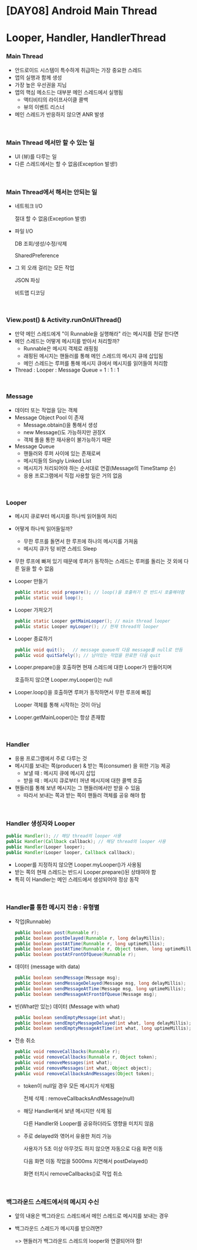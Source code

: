 # [DAY08] Android Main Thread

# Looper, Handler, HandlerThread

### Main Thread

- 안드로이드 시스템이 특수하게 취급하는 가장 중요한 스레드
- 앱의 실행과 함께 생성
- 가장 높은 우선권을 지님
- 앱의 핵심 메소드는 대부분 메인 스레드에서 실행됨
  - 액티비티의 라이프사이클 콜백
  - 뷰의 이벤트 리스너
- 메인 스레드가 반응하지 않으면 ANR 발생

</br>

### Main Thread 에서만 할 수 있는 일

- UI (뷰)를 다루는 일
- 다른 스레드에서는 할 수 없음(Exception 발생!)

</br>

### Main Thread에서 해서는 안되는 일

- 네트워크 I/O

  절대 할 수 없음(Exception 발생)

- 파일 I/O

  DB 조회/생성/수정/삭제

  SharedPreference

- 그 외 오래 걸리는 모든 작업

  JSON 파싱

  비트맵 디코딩

</br>

### View.post() & Activity.runOnUiThread()

- 만약 메인 스레드에게 "이 Runnable을 실행해라" 라는 메시지를 전달 한다면
- 메인 스레드는 어떻게 메시지를 받아서 처리할까?
  - Runnable은 메시지 객체로 래핑됨
  - 래핑된 메시지는 핸들러를 통해 메인 스레드의 메시지 큐에 삽입됨
  - 메인 스레드는 루퍼를 통해 메시지 큐에서 메시지를 읽어들여 처리함
- Thread : Looper : Message Queue = 1 : 1 : 1

</br>

### Message

- 데이터 또는 작업을 담는 객체
- Message Object Pool 이 존재
  - Message.obtain()을 통해서 생성
  - new Message()도 가능하지만 권장X
  - 객체 풀을 통한 재사용이 불가능하기 때문
- Message Queue
  - 핸들러와 루퍼 사이에 있는 존재로써
  - 메시지들의 Singly Linked List
  - 메시지가 처리되어야 하는 순서대로 연결(Message의 TimeStamp 순)
  - 응용 프로그램에서 직접 사용할 일은 거의 없음

</br>

### Looper

- 메시지 큐로부터 메시지를 하나씩 읽어들여 처리

- 어떻게 하나씩 읽어들일까?

  - 무한 루프를 돌면서 한 루프에 하나의 메시지를 가져옴
  - 메시지 큐가 텅 비면 스레드 Sleep

- 무한 루프에 빠져 있기 때문에 루퍼가 동작하는 스레드는 루퍼를 돌리는 것 외에 다른 일을 할 수 없음

- Looper 만들기

  ```java
  public static void prepare(); // loop()을 호출하기 전 반드시 호출해야함
  public static void loop();
  ```

- Looper 가져오기

  ```java
  public static Looper getMainLooper(); // main thread looper
  public static Looper myLooper(); // 현재 thread의 looper
  ```

- Looper 종료하기

  ```java
  public void quit();	// message queue의 다음 message를 null로 만듬
  public void quitSafely();	// 남아있는 작업을 완료한 다음 quit
  ```

- Looper.prepare()을 호출하면 현재 스레드에 대한 Looper가 만들어지며

  호출하지 않으면 Looper.myLooper()는 null

- Looper.loop()을 호출하면 루퍼가 동작하면서 무한 루프에 빠짐

  Looper 객체를 통해 시작하는 것이 아님

- Looper.getMainLooper()는 항상 존재함

</br>

### Handler

- 응용 프로그램에서 주로 다루는 것
- 메시지를 보내는 쪽(producer) & 받는 쪽(consumer) 을 위한 기능 제공
  - 보낼 때 : 메시지 큐에 메시지 삽입
  - 받을 때 : 메시지 큐로부터 꺼낸 메시지에 대한 콜백 호출
- 핸들러를 통해 보낸 메시지는 그 핸들러에서만 받을 수 있음
  - 따라서 보내는 쪽과 받는 쪽이 핸들러 객체를 공유 해야 함

</br>

### Handler 생성자와 Looper

```java
public Handler(); // 해당 thread의 looper 사용
public Handler(Callback callback); // 해당 thread의 looper 사용
public Handler(Looper looper);
public Handler(Looper looper, Callback callback);
```

- Looper를 지정하지 않으면 Looper.myLooper()가 사용됨
- 받는 쪽의 현재 스레드는 반드시 Looper.prepare()된 상태여야 함
- 특히 이 Handler는 메인 스레드에서 생성되어야 정상 동작

</br>

### Handler를 통한 메시지 전송 : 유형별

- 작업(Runnable)

  ```java
  public boolean post(Runnable r);
  public boolean postDelayed(Runnable r, long delayMillis);
  public boolean postAtTime(Runnable r, long uptimeMillis);
  public boolean postAtTime(Runnable r, Object token, long uptimeMillis);
  public boolean postAtFrontOfQueue(Runnable r);
  ```

- 데이터 (message with data)

  ```java
  public boolean sendMessage(Message msg);
  public boolean sendMessageDelayed(Message msg, long delayMillis);
  public boolean sendMessageAtTime(Message msg, long uptimeMillis);
  public boolean sendMessageAtFrontOfQueue(Message msg);
  ```

- 빈(What만 있는) 데이터 (Message with what)

  ```java
  public boolean sendEmptyMessage(int what);
  public boolean sendEmptyMessageDelayed(int what, long delayMillis);
  public boolean sendEmptyMessageAtTime(int what, long uptimeMillis);
  ```

- 전송 취소

  ```java
  public void removeCallbacks(Runnable r);
  public void removeCallbacks(Runnable r, Object token);
  public void removeMessages(int what);
  public void removeMessages(int what, Object object);
  public void removeCallbacksAndMessages(Object token);
  ```

  - token이 null일 경우 모든 메시지가 삭제됨

    전체 삭제 : removeCallbacksAndMessage(null)

  - 해당 Handler에서 보낸 메시지만 삭제 됨

    다른 Handler와 Looper를 공유하더라도 영향을 미치지 않음

  - 주로 delayed와 엮어서 유용한 처리 가능

    사용자가 5초 이상 아무것도 하지 않으면 자동으로 다음 화면 이동

    다음 화면 이동 작업을 5000ms 지연해서 postDelayed()

    화면 터치시 removeCallbacks()로 작업 취소

</br>

### 백그라운드 스레드에서의 메시지 수신

- 앞의 내용은 백그라운드 스레드에서 메인 스레드로 메시지를 보내는 경우

- 백그라운드 스레드가 메시지를 받으려면?

  => 핸들러가 백그라운드 스레드의 looper와 연결되어야 함!
